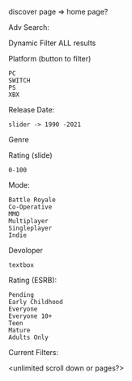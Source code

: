 discover page => home page?




Adv Search:

Dynamic Filter ALL results

Platform   (button to filter)

    PC
    SWITCH
    PS
    XBX

Release Date:

    slider -> 1990 -2021


Genre

Rating (slide)

    0-100

Mode:

    Battle Royale
    Co-Operative
    MMO
    Multiplayer
    Singleplayer
    Indie

Devoloper

    textbox

Rating (ESRB):

    Pending
    Early Childhood
    Everyone
    Everyone 10+
    Teen
    Mature
    Adults Only


Current Filters:

<each filter in a button with an x to remove>





<unlimited scroll down or pages?>

